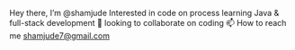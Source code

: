 Hey there, I’m @shamjude
Interested in code
on process learning Java & full-stack development
💞️ looking to collaborate on coding
📫 How to reach me shamjude7@gmail.com

<!---
shamjude/shamjude is a ✨ special ✨ repository because its `README.md` (this file) appears on your GitHub profile.
You can click the Preview link to take a look at your changes.
--->
